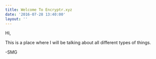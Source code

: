 ```yaml
---
title: Welcome To Encryptr.xyz
date: '2016-07-28 13:40:00'
layout: ''
---
```

Hi,

This is a place where I will be talking about all different types of things.

-SMG